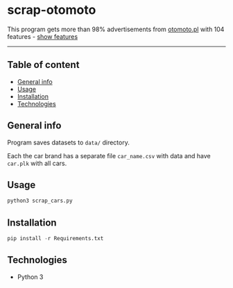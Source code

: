 # scrap-otomoto

This program gets more than 98% advertisements from [otomoto.pl](https://otomoto.pl) with 104 features - [show features](feats.txt)

---

## Table of content
* [General info](#General-info)
* [Usage](#Usage)
* [Installation](#Installation)
* [Technologies](#technologies)

## General info

Program saves datasets to ```data/``` directory.

Each the car brand has a separate file ```car_name.csv``` with data and have ```car.plk``` with all cars.


## Usage

```python
python3 scrap_cars.py
```

## Installation

```python
pip install -r Requirements.txt
```

## Technologies
- Python 3
